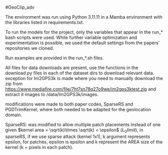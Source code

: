#GeoClip_adv

The environment was run using Python 3.11.11 in a Mamba environment with the libraries listed in requirements.txt.

To run the models for the project, only the variables that appear in the run_* bash scripts were used. While further variable optimization and experimentation is possible, we used the default settings from the papers' repositories we cloned.

Run examples are provided in the run_*.sh files.


All files for data downloads are present, use the functions in the download.py files in each of the dataset dirs to download relevant data.
exception for Im2GPS3k is made where you need to manually download the zip from https://www.mediafire.com/file/7ht7sn78q27o9we/im2gps3ktest.zip and extract it images to /data/Im2GPS3k/images.

modifications were made to both paper codes, SparseRS and PGDTrimKernel, where both needed to be adapted for the geolocation domain.<br>

SparseRS: was modified to allow multiple patch placements instead of one given $kernel area = \sqrt(k)\times \sqrt(k) < \epsilon$ ($L_0 limit$), in sparseRS, if we use sparse attack (kernel 1x1), k argument represents epsilon, for patches, epsilon is epsilon and k represent the AREA size of the kernel (k = pixels in each patch).